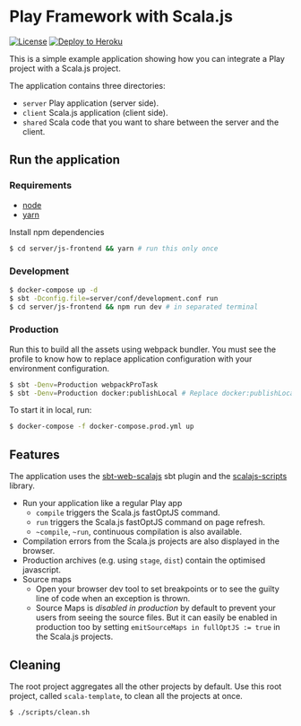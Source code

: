 # Play Framework with Scala.js

[![License](http://img.shields.io/:license-Apache%202-red.svg)](http://www.apache.org/licenses/LICENSE-2.0.txt)
[![Deploy to Heroku](https://www.herokucdn.com/deploy/button.svg)](https://heroku.com/deploy)

This is a simple example application showing how you can integrate a Play project with a Scala.js project.

The application contains three directories:
* `server` Play application (server side).
* `client` Scala.js application (client side).
* `shared` Scala code that you want to share between the server and the client.

## Run the application

### Requirements

- [node](https://nodejs.org/en/)
- [yarn](https://yarnpkg.com/)

Install npm dependencies

```bash
$ cd server/js-frontend && yarn # run this only once
```

### Development
```bash
$ docker-compose up -d
$ sbt -Dconfig.file=server/conf/development.conf run
$ cd server/js-frontend && npm run dev # in separated terminal
```

### Production

Run this to build all the assets using webpack bundler. You must see the profile to know how to
replace application configuration with your environment configuration.

```bash
$ sbt -Denv=Production webpackProTask
$ sbt -Denv=Production docker:publishLocal # Replace docker:publishLocal with other built tasks on your demand
```

To start it in local, run:

```bash
$ docker-compose -f docker-compose.prod.yml up
```

## Features

The application uses the [sbt-web-scalajs](https://github.com/vmunier/sbt-web-scalajs) sbt plugin and
the [scalajs-scripts](https://github.com/vmunier/scalajs-scripts) library.

- Run your application like a regular Play app
  - `compile` triggers the Scala.js fastOptJS command.
  - `run` triggers the Scala.js fastOptJS command on page refresh.
  - `~compile`, `~run`, continuous compilation is also available.
- Compilation errors from the Scala.js projects are also displayed in the browser.
- Production archives (e.g. using `stage`, `dist`) contain the optimised javascript.
- Source maps
  - Open your browser dev tool to set breakpoints or to see the guilty line of code when an exception is thrown.
  - Source Maps is _disabled in production_ by default to prevent your users from seeing the source files. But it can
  easily be enabled in production too by setting `emitSourceMaps in fullOptJS := true` in the Scala.js projects.

## Cleaning

The root project aggregates all the other projects by default.
Use this root project, called `scala-template`, to clean all the projects at once.

```bash
$ ./scripts/clean.sh
```
